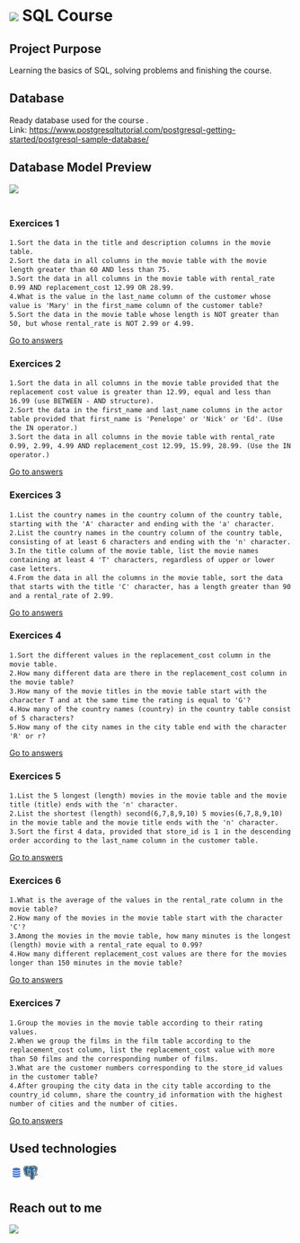 # <img src='https://patika-prod.s3.eu-central-1.amazonaws.com/staticFiles/patikaLogo.png' height='60px'> SQL Course


## Project Purpose
Learning the basics of SQL, solving problems and finishing the course.

## Database
Ready database used for the course .
<br>
Link: https://www.postgresqltutorial.com/postgresql-getting-started/postgresql-sample-database/

## Database Model Preview
<img src='https://www.postgresqltutorial.com/wp-content/uploads/2018/03/dvd-rental-sample-database-diagram.png'>

<br>
</br>

### Exercices 1

```
1.Sort the data in the title and description columns in the movie table.
2.Sort the data in all columns in the movie table with the movie length greater than 60 AND less than 75.
3.Sort the data in all columns in the movie table with rental_rate 0.99 AND replacement_cost 12.99 OR 28.99.
4.What is the value in the last_name column of the customer whose value is 'Mary' in the first_name column of the customer table?
5.Sort the data in the movie table whose length is NOT greater than 50, but whose rental_rate is NOT 2.99 or 4.99.
```
[Go to answers](https://github.com/volkantepeli/SQL-basic-exercices/blob/master/exercices1.sql)

### Exercices 2

```
1.Sort the data in all columns in the movie table provided that the replacement cost value is greater than 12.99, equal and less than 16.99 (use BETWEEN - AND structure).
2.Sort the data in the first_name and last_name columns in the actor table provided that first_name is 'Penelope' or 'Nick' or 'Ed'. (Use the IN operator.)
3.Sort the data in all columns in the movie table with rental_rate 0.99, 2.99, 4.99 AND replacement_cost 12.99, 15.99, 28.99. (Use the IN operator.)
```
[Go to answers](https://github.com/volkantepeli/SQL-basic-exercices/blob/master/exercices2.sql)

### Exercices 3

```
1.List the country names in the country column of the country table, starting with the 'A' character and ending with the 'a' character.
2.List the country names in the country column of the country table, consisting of at least 6 characters and ending with the 'n' character.
3.In the title column of the movie table, list the movie names containing at least 4 'T' characters, regardless of upper or lower case letters.
4.From the data in all the columns in the movie table, sort the data that starts with the title 'C' character, has a length greater than 90 and a rental_rate of 2.99.
```
[Go to answers](https://github.com/volkantepeli/SQL-basic-exercices/blob/master/exercices3.sql)

### Exercices 4

```
1.Sort the different values ​​in the replacement_cost column in the movie table.
2.How many different data are there in the replacement_cost column in the movie table?
3.How many of the movie titles in the movie table start with the character T and at the same time the rating is equal to 'G'?
4.How many of the country names (country) in the country table consist of 5 characters?
5.How many of the city names in the city table end with the character 'R' or r?
```
[Go to answers](https://github.com/volkantepeli/SQL-basic-exercices/blob/master/exercices4.sql)

### Exercices 5

```
1.List the 5 longest (length) movies in the movie table and the movie title (title) ends with the 'n' character.
2.List the shortest (length) second(6,7,8,9,10) 5 movies(6,7,8,9,10) in the movie table and the movie title ends with the 'n' character.
3.Sort the first 4 data, provided that store_id is 1 in the descending order according to the last_name column in the customer table.
```
[Go to answers](https://github.com/volkantepeli/SQL-basic-exercices/blob/master/exercices5.sql)

### Exercices 6

```
1.What is the average of the values ​​in the rental_rate column in the movie table?
2.How many of the movies in the movie table start with the character 'C'?
3.Among the movies in the movie table, how many minutes is the longest (length) movie with a rental_rate equal to 0.99?
4.How many different replacement_cost values ​​are there for the movies longer than 150 minutes in the movie table?
```
[Go to answers](https://github.com/volkantepeli/SQL-basic-exercices/blob/master/exercices6.sql)

### Exercices 7

```
1.Group the movies in the movie table according to their rating values.
2.When we group the films in the film table according to the replacement_cost column, list the replacement_cost value with more than 50 films and the corresponding number of films.
3.What are the customer numbers corresponding to the store_id values ​​in the customer table?
4.After grouping the city data in the city table according to the country_id column, share the country_id information with the highest number of cities and the number of cities.
```
[Go to answers](https://github.com/volkantepeli/SQL-basic-exercices/blob/master/exercices7.sql)



## Used technologies
<img align="left" src="https://raw.githubusercontent.com/github/explore/80688e429a7d4ef2fca1e82350fe8e3517d3494d/topics/sql/sql.png" width="25" height="25" />
<img align="left" src="https://raw.githubusercontent.com/github/explore/80688e429a7d4ef2fca1e82350fe8e3517d3494d/topics/postgresql/postgresql.png" width="25" height="25" />

<br>
</br>

## Reach out to me

[linkedin]: https://www.linkedin.com/in/volkantepeli/

[<img width="22" src="https://unpkg.com/simple-icons@v6/icons/linkedin.svg" align="left" />][linkedin]